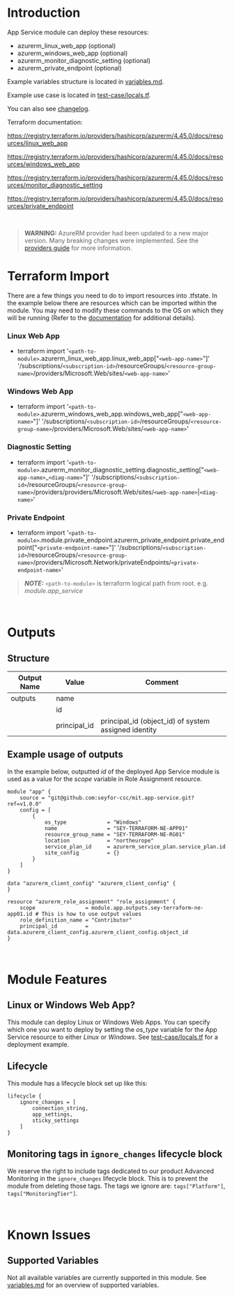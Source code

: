 # Introduction
App Service module can deploy these resources:
* azurerm_linux_web_app (optional)
* azurerm_windows_web_app (optional)
* azurerm_monitor_diagnostic_setting (optional)
* azurerm_private_endpoint (optional)

Example variables structure is located in [variables.md](variables.md).

Example use case is located in [test-case/locals.tf](test-case/locals.tf).

You can also see [changelog](CHANGELOG.md).

Terraform documentation:

https://registry.terraform.io/providers/hashicorp/azurerm/4.45.0/docs/resources/linux_web_app

https://registry.terraform.io/providers/hashicorp/azurerm/4.45.0/docs/resources/windows_web_app

https://registry.terraform.io/providers/hashicorp/azurerm/4.45.0/docs/resources/monitor_diagnostic_setting

https://registry.terraform.io/providers/hashicorp/azurerm/4.45.0/docs/resources/private_endpoint

&nbsp;

> **WARNING:** AzureRM provider had been updated to a new major version. Many breaking changes were implemented. See the [providers guide](https://registry.terraform.io/providers/hashicorp/azurerm/latest/docs/guides/4.0-upgrade-guide) for more information.

# Terraform Import
There are a few things you need to do to import resources into .tfstate. In the example below there are resources which can be imported within the module. You may need to modify these commands to the OS on which they will be running (Refer to the [documentation](https://developer.hashicorp.com/terraform/cli/commands/import#example-import-into-resource-configured-with-for_each) for additional details).
### Linux Web App
* terraform import '`<path-to-module>`.azurerm_linux_web_app.linux_web_app["`<web-app-name>`"]' '/subscriptions/`<subscription-id>`/resourceGroups/`<resource-group-name>`/providers/Microsoft.Web/sites/`<web-app-name>`'
### Windows Web App
* terraform import '`<path-to-module>`.azurerm_windows_web_app.windows_web_app["`<web-app-name>`"]' '/subscriptions/`<subscription-id>`/resourceGroups/`<resource-group-name>`/providers/Microsoft.Web/sites/`<web-app-name>`'
### Diagnostic Setting
* terraform import '`<path-to-module>`.azurerm_monitor_diagnostic_setting.diagnostic_setting["`<web-app-name>`_`<diag-name>`"]' '/subscriptions/`<subscription-id>`/resourceGroups/`<resource-group-name>`/providers/providers/Microsoft.Web/sites/`<web-app-name>`|`<diag-name>`'
 ### Private Endpoint
* terraform import '`<path-to-module>`.module.private_endpoint.azurerm_private_endpoint.private_endpoint["`<private-endpoint-name>`"]' '/subscriptions/`<subscription-id>`/resourceGroups/`<resource-group-name>`/providers/Microsoft.Network/privateEndpoints/`<private-endpoint-name>`'

 > **_NOTE:_** `<path-to-module>` is terraform logical path from root. e.g. _module.app\_service_

&nbsp;

# Outputs
## Structure

| Output Name | Value        | Comment                                              |
| ----------- | ------------ | ---------------------------------------------------- |
| outputs     | name         |                                                      |
|             | id           |                                                      |
|             | principal_id | principal_id (object_id) of system assigned identity |

## Example usage of outputs
In the example below, outputted _id_ of the deployed App Service module is used as a value for the _scope_ variable in Role Assignment resource.
```
module "app" {
    source = "git@github.com:seyfor-csc/mit.app-service.git?ref=v1.0.0"
    config = [
        {
            os_type             = "Windows"
            name                = "SEY-TERRAFORM-NE-APP01"
            resource_group_name = "SEY-TERRAFORM-NE-RG01"
            location            = "northeurope"
            service_plan_id     = azurerm_service_plan.service_plan.id
            site_config         = {}
        }
    ]
}

data "azurerm_client_config" "azurerm_client_config" {
}

resource "azurerm_role_assignment" "role_assignment" {
    scope                = module.app.outputs.sey-terraform-ne-app01.id # This is how to use output values
    role_definition_name = "Contributor"
    principal_id         = data.azurerm_client_config.azurerm_client_config.object_id
}
```

&nbsp;

# Module Features
## Linux or Windows Web App?
This module can deploy Linux or Windows Web Apps. You can specify which one you want to deploy by setting the _os\_type_ variable for the App Service resource to either _Linux_ or _Windows_. See [test-case/locals.tf](test-case/locals.tf) for a deployment example.
## Lifecycle
This module has a lifecycle block set up like this:
```
lifecycle {
    ignore_changes = [
        connection_string,
        app_settings,
        sticky_settings
    ]
}
```
## Monitoring tags in `ignore_changes` lifecycle block
We reserve the right to include tags dedicated to our product Advanced Monitoring in the `ignore_changes` lifecycle block. This is to prevent the module from deleting those tags. The tags we ignore are: `tags["Platform"]`, `tags["MonitoringTier"]`.

&nbsp;

# Known Issues
## Supported Variables
Not all available variables are currently supported in this module. See [variables.md](variables.md) for an overview of supported variables.
